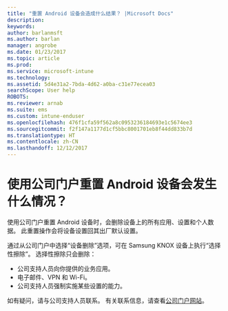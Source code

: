 ```yaml
---
title: "重置 Android 设备会造成什么结果？ |Microsoft Docs"
description: 
keywords: 
author: barlanmsft
ms.author: barlan
manager: angrobe
ms.date: 01/23/2017
ms.topic: article
ms.prod: 
ms.service: microsoft-intune
ms.technology: 
ms.assetid: 5d4e31a2-7bda-4d62-a0ba-c31e77ecea03
searchScope: User help
ROBOTS: 
ms.reviewer: arnab
ms.suite: ems
ms.custom: intune-enduser
ms.openlocfilehash: 476f1cfa59f562a8c0953236184693e1c5674ee3
ms.sourcegitcommit: f2f147a1177d1cf5bbc8001701eb8f44dd833b7d
ms.translationtype: HT
ms.contentlocale: zh-CN
ms.lasthandoff: 12/12/2017
---
```

# <a name="what-happens-if-you-reset-your-android-device-using-the-company-portal"></a>使用公司门户重置 Android 设备会发生什么情况？

使用公司门户重置 Android 设备时，会删除设备上的所有应用、设置和个人数据。 此重置操作会将设备设置回其出厂默认设置。

通过从公司门户中选择“设备删除”选项，可在 Samsung KNOX 设备上执行“选择性擦除”。 选择性擦除只会删除：

- 公司支持人员向你提供的业务应用。
- 电子邮件、VPN 和 Wi-Fi。
- 公司支持人员强制实施某些设置的能力。

如有疑问，请与公司支持人员联系。 有关联系信息，请查看[公司门户网站](https://portal.manage.microsoft.com#HelpDeskDialog)。
